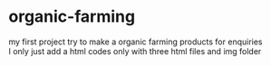 # organic-farming
my first project
try to make a organic farming products for enquiries  
I only just add a html codes only with three html files and img folder 
